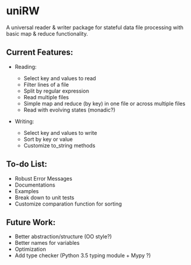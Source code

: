 # uniRW
A universal reader & writer package for stateful data file processing with basic map & reduce functionality.

## Current Features:
- Reading:
    - Select key and values to read
    - Filter lines of a file
    - Split by regular expression
    - Read multiple files
    - Simple map and reduce (by key) in one file or across multiple files
    - Read with evolving states (monadic?)
    
- Writing:
    - Select key and values to write
    - Sort by key or value
    - Customize to_string methods
    
## To-do List:
- Robust Error Messages
- Documentations
- Examples
- Break down to unit tests
- Customize comparation function for sorting

## Future Work:
- Better abstraction/structure (OO style?)
- Better names for variables
- Optimization
- Add type checker (Python 3.5 typing module + Mypy ?)